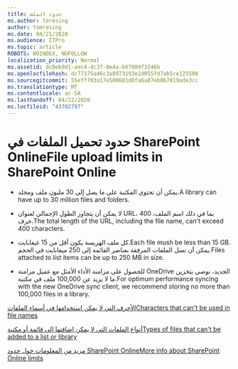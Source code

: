```yaml
---
title: حدود الملف
ms.author: toresing
author: tomresing
ms.date: 04/21/2020
ms.audience: ITPro
ms.topic: article
ROBOTS: NOINDEX, NOFOLLOW
localization_priority: Normal
ms.assetid: dc0eb9d1-aec4-4c37-8e4a-b67089f3246b
ms.openlocfilehash: dc77375a46c3a0973193e2d055fd7ab5ce125500
ms.sourcegitcommit: 55eff703a17e500681d8fa6a87eb067019ade3cc
ms.translationtype: MT
ms.contentlocale: ar-SA
ms.lasthandoff: 04/22/2020
ms.locfileid: "43702797"
---
```

# <a name="file-upload-limits-in-sharepoint-online"></a><span data-ttu-id="84016-102">حدود تحميل الملفات في SharePoint Online</span><span class="sxs-lookup"><span data-stu-id="84016-102">File upload limits in SharePoint Online</span></span>

- <span data-ttu-id="84016-103">يمكن أن تحتوي المكتبة على ما يصل إلى 30 مليون ملف ومجلد.</span><span class="sxs-lookup"><span data-stu-id="84016-103">A library can have up to 30 million files and folders.</span></span>
    
- <span data-ttu-id="84016-104">لا يمكن أن يتجاوز الطول الإجمالي لعنوان URL، بما في ذلك اسم الملف، 400 حرف.</span><span class="sxs-lookup"><span data-stu-id="84016-104">The total length of the URL, including the file name, can't exceed 400 characters.</span></span>
    
- <span data-ttu-id="84016-105">كل ملف الهريسة يكون أقل من 15 غيغابايت.</span><span class="sxs-lookup"><span data-stu-id="84016-105">Each file mush be less than 15 GB.</span></span> <span data-ttu-id="84016-106">يمكن أن تصل الملفات المرفقة بعناصر القائمة إلى 250 ميغابايت في الحجم.</span><span class="sxs-lookup"><span data-stu-id="84016-106">Files attached to list items can be up to 250 MB in size.</span></span>
    
- <span data-ttu-id="84016-107">للحصول على مزامنة الأداء الأمثل مع عميل مزامنة OneDrive الجديد، نوصي بتخزين ما لا يزيد عن 100,000 ملف في مكتبة.</span><span class="sxs-lookup"><span data-stu-id="84016-107">For optimum performance syncing with the new OneDrive sync client, we recommend storing no more than 100,000 files in a library.</span></span> 
    
[<span data-ttu-id="84016-108">الأحرف التي لا يمكن استخدامها في أسماء الملفات</span><span class="sxs-lookup"><span data-stu-id="84016-108">Characters that can't be used in file names</span></span>](https://go.microsoft.com/fwlink/?linkid=866430)
  
[<span data-ttu-id="84016-109">أنواع الملفات التي لا يمكن إضافتها إلى قائمة أو مكتبة</span><span class="sxs-lookup"><span data-stu-id="84016-109">Types of files that can't be added to a list or library</span></span>](https://go.microsoft.com/fwlink/?linkid=273757)
  
[<span data-ttu-id="84016-110">مزيد من المعلومات حول حدود SharePoint Online</span><span class="sxs-lookup"><span data-stu-id="84016-110">More info about SharePoint Online limits</span></span>](https://go.microsoft.com/fwlink/?linkid=271273)
  

